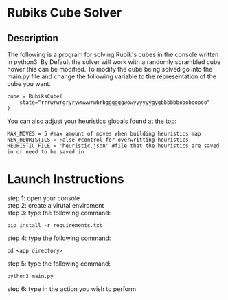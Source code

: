 # Rubiks Cube Solver
## Description
The following is a program for solving Rubik's cubes in the console written in python3. By Default the solver will work with a randomly scrambled cube hower this can be modified. To modify the cube being solved go into the main.py file and change the following variable to the representation of the cube you want.

```
cube = RubiksCube(
    state="rrrwrwrgryrywwwwrwbrbggggggwowyyyyyygygbbbbbbooobooooo"
)
```

You can also adjust your heuristics globals found at the top:

```
MAX_MOVES = 5 #max amount of moves when building heuristics map
NEW_HEURISTICS = False #control for overwritting heuristics
HEURISTIC_FILE = 'heuristic.json' #file that the heuristics are saved in or need to be saved in
```

# Launch Instructions
step 1: open your console <br>
step 2: create a virutal enviroment <br>
step 3: type the following command: <br>
```
pip install -r requirements.txt
```
step 4: type the following command:
```
cd <app directory>
```
step 5: type the following command:
```
python3 main.py
```
step 6: type in the action you wish to perform
